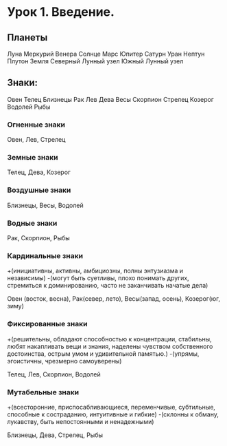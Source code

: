 # Урок 1. Введение.

## Планеты
Луна
Меркурий
Венера
Солнце
Марс
Юпитер
Сатурн
Уран
Нептун
Плутон
Земля
Северный Лунный узел
Южный Лунный узел

## Знаки:
Овен
Телец
Близнецы
Рак
Лев
Дева
Весы
Скорпион
Стрелец
Козерог
Водолей
Рыбы

### Огненные знаки
Овен, Лев, Стрелец

### Земные знаки
Телец, Дева, Козерог

### Воздушные знаки
Близнецы, Весы, Водолей

### Водные знаки
Рак, Скорпион, Рыбы

### Кардинальные знаки 
+(инициативны, активны, амбициозны, полны энтузиазма и независимы)
-(могут быть суетливы, плохо понимать других, стремиться к доминированию, часто не заканчивать начатые дела)

Овен (восток, весна), Рак(север, лето), Весы(запад, осень), Козерог(юг, зиму)

### Фиксированные знаки
+(решительны, обладают способностью к концентрации, стабильны, любят накапливать вещи и знания, наделены чувством собственного достоинства, острым умом и удивительной памятью.)
-(упрямы, эгоистичны, чрезмерно самоуверены)

Телец, Лев, Скорпион, Водолей

### Мутабельные знаки
+(всесторонние, приспосабливающиеся, переменчивые, субтильные, способные к состраданию, интуитивные и гибкие)
-(склонны к обману, лукавству, быть непостоянными и ненадежными)

Близнецы, Дева, Стрелец, Рыбы










